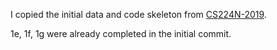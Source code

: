 I copied the initial data and code skeleton from [CS224N-2019](https://github.com/Luvata/CS224N-2019). 

1e, 1f, 1g were already completed in the initial commit.